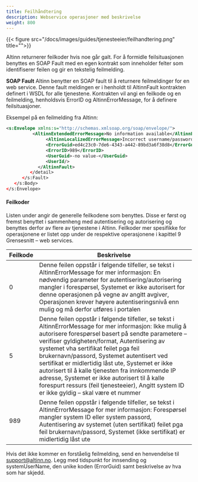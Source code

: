 ```yaml
---
title: Feilhåndtering
description: Webservice operasjoner med beskrivelse
weight: 800
---
```


{{< figure src="/docs/images/guides/tjenesteeier/feilhandtering.png" title="">}}

Altinn returnerer feilkoder hvis noe går galt. For å formidle feilsituasjonen benyttes en SOAP Fault med en egen kontrakt som inneholder felter som identifiserer feilen og gir en tekstelig feilmelding.

**SOAP Fault**
Altinn benytter en SOAP fault til å returnere feilmeldinger for en web service. Denne fault meldingen er i henholdt til AltinnFault kontrakten definert i WSDL for alle tjenestene. Kontrakten vil angi en feilkode og en feilmelding, henholdsvis ErrorID og AltinnErrorMessage, for å definere feilsituasjoner.

Eksempel på en feilmelding fra Altinn:

```xml
<s:Envelope xmlns:s="http://schemas.xmlsoap.org/soap/envelope/">
          <AltinnExtendedErrorMessage>No information available</AltinnExtendedErrorMessage>
               <AltinnLocalizedErrorMessage>Incorrect username/password/pin given for user</AltinnLocalizedErrorMessage>
               <ErrorGuid>ed4c23c0-7de6-4343-a442-89bd3a6f38d8</ErrorGuid>
               <ErrorID>989</ErrorID>
               <UserGuid>-no value-</UserGuid>
               <UserId/>
            </AltinnFault>
         </detail>
      </s:Fault>
   </s:Body>
</s:Envelope>
```

#### Feilkoder

Listen under angir de generelle feilkodene som benyttes. Disse er først og fremst benyttet i sammenheng med autentisering og autorisering og benyttes derfor av flere av tjenestene i Altinn. Feilkoder mer spesifikke for operasjonene er listet opp under de respektive operasjonene i kapittel 9 Grensesnitt – web services.

|**Feilkode**|**Beskrivelse**|
|------------|---------------|
|0|Denne feilen oppstår i følgende tilfeller, se tekst i AltinnErrorMessage for mer informasjon: En nødvendig parameter for autentisering/autorisering mangler i forespørsel, Systemet er ikke autorisert for denne operasjonen på vegne av angitt avgiver, Operasjonen krever høyere autentiseringsnivå enn mulig og må derfor utføres i portalen|
|5|Denne feilen oppstår i følgende tilfeller, se tekst i AltinnErrorMessage for mer informasjon: Ikke mulig å autorisere forespørsel basert på sendte parametere – verifiser gyldigheten/format, Autentisering av systemet vha sertifikat feilet pga feil brukernavn/passord, Systemet autentisert ved sertifikat er midlertidig låst ute, Systemet er ikke autorisert til å kalle tjenesten fra innkommende IP adresse, Systemet er ikke autorisert til å kalle forespurt ressurs (feil tjenesteeier), Angitt system ID er ikke gyldig – skal være et nummer|
|989|Denne feilen oppstår i følgende tilfeller, se tekst i AltinnErrorMessage for mer informasjon: Forespørsel mangler system ID eller system passord, Autentisering av systemet (uten sertifikat) feilet pga feil brukernavn/passord, Systemet (ikke sertifikat) er midlertidig låst ute|

Hvis det ikke kommer en forståelig feilmelding, send en henvendelse til support@altinn.no. Legg med tidspunkt for innsending og systemUserName, den unike koden (ErrorGuid) samt beskrivelse av hva som har skjedd.